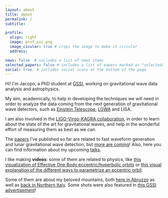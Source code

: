 ```yaml
---
layout: about
title: about
permalink: /
subtitle: 

profile:
  align: right
  image: prof_pic.png
  image_cicular: true # crops the image to make it circular
  address: 

news: false  # includes a list of news items
selected_papers: false # includes a list of papers marked as "selected={true}"
social: true  # includes social icons at the bottom of the page
---
```


Hi! I'm Jacopo, a PhD student at [GSSI](https://www.gssi.it/people/students/students-physics/item/15633-tissino-jacopo), working on gravitational wave data analysis and astrophysics.

My aim, academically, to help in developing the techniques we will need in order to analyze the data coming from 
the next generation of gravitational wave detectors, such as [Einstein Telescope](../projects/et), [LGWA](../projects/LGWA) and LISA.

I am also involved in the [LIGO-Virgo-KAGRA collaboration](../projects/Virgo), in order to learn about the state of the art for gravitational waves, and help in the wonderful effort of measuring them as best as we can.

The [papers](../publications) I've published so far are related to fast waveform generation and lunar gravitational wave detection, but [more are coming](../projects)!
Also, here you can find information about my upcoming [talks](../talks).



I like making **videos**: some of them are related to physics, like [this visualization of Effective One Body eccentric/hyperbolic orbits](https://www.youtube.com/watch?v=xRF-Gc0voik) or [this visual explanation of the different ways to parametrize an eccentric orbit](https://www.youtube.com/watch?v=Mr9t7SLo0I0).

Some of them are about my beloved mountains, both [here in Abruzzo](https://www.youtube.com/watch?v=ncHrPkNhl6Y) as well as [back in Northern Italy](https://www.youtube.com/watch?v=PfVHq-Rr2GY).
Some shots were also featured in [this GSSI advertisement](https://www.youtube.com/watch?v=XhupJeXXv8Y)!

<!-- Put your address / P.O. box / other info right below your picture. You can also disable any these elements by editing `profile` property of the YAML header of your `_pages/about.md`. Edit `_bibliography/papers.bib` and Jekyll will render your [publications page](/al-folio/publications/) automatically. -->

<!-- Link to your social media connections, too. This theme is set up to use [Font Awesome icons](http://fortawesome.github.io/Font-Awesome/) and [Academicons](https://jpswalsh.github.io/academicons/), like the ones below. Add your Facebook, Twitter, LinkedIn, Google Scholar, or just disable all of them. -->
